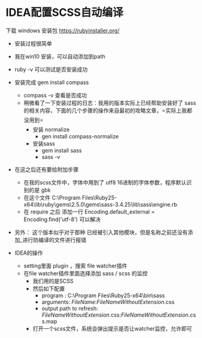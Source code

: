 # IDEA配置SCSS自动编译

下载 windows 安装包 https://rubyinstaller.org/
- 安装过程很简单
- 我在win10 安装，可以自动添加到path
- ruby -v 可以测试是否安装成功
- 安装完成 gem install compass
  - compass -v 查看是否成功
  - 稍微看了一下安装过程的日志：我用的版本实际上已经帮助安装好了 sass的相关内容，下面的几个步骤的操作来自最初的攻略文章，⭐实际上我都没用到⭐
    - 安装 normalize
      - gen install compass-normalize
    - 安装sass
      - gem install sass
      - sass -v
- 在这之后还有要给附加步骤
  - 在我的scss文件中，字体中用到了 utf8 16进制的字体参数，程序默认识别的是 gbk
  - 在这个文件 C:\Program Files\Ruby25-x64\lib\ruby\gems\2.5.0\gems\sass-3.4.25\lib\sass\engine.rb
  - 在 require 之后 添加一行 Encoding.default_external = Encoding.find('utf-8') 可以解决

- 另外： 这个版本似乎对于那种 已经被引入其他模块，但是名称之前还没有添加_进行防编译的文件进行报错

- IDEA的操作
  - setting里面 plugin ，搜索 file watcher插件
  - 在file watcher插件里面选择添加 sass / scss 的监控
    - 我们用的是SCSS 
    - 然后如下配置
      - program : C:\Program Files\Ruby25-x64\bin\sass
      - arguments: $FileName$:$FileNameWithoutExtension$.css
      - output path to refresh: $FileNameWithoutExtension$.css:$FileNameWithoutExtension$.css.map
    - 打开一个scss文件，系统会弹出提示是否让watcher监控，允许即可